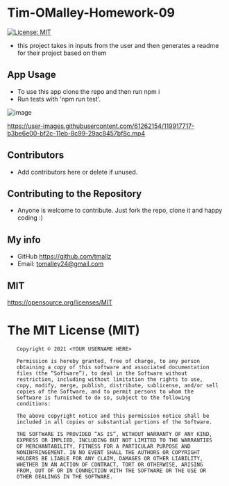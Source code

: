 # Tim-OMalley-Homework-09

[![License: MIT](https://img.shields.io/badge/License-MIT-yellow.svg)](https://opensource.org/licenses/MIT)

-   this project takes in inputs from the user and then generates a readme for their project based on them

## App Usage

-   To use this app clone the repo and then run npm i
-   Run tests with 'npm run test'.

![image](https://user-images.githubusercontent.com/61262154/119917769-cb95f200-bf2c-11eb-8bab-ba8ea9ad6fe7.png)


https://user-images.githubusercontent.com/61262154/119917717-b3be6e00-bf2c-11eb-8c99-29ac8457bf8c.mp4



## Contributors

-   Add contributors here or delete if unused.

## Contributing to the Repository

-   Anyone is welcome to contribute. Just fork the repo, clone it and happy coding :)

## My info

-   GitHub https://github.com/tmallz
-   Email: tomalley24@gmail.com

## MIT

<https://opensource.org/licenses/MIT>

# The MIT License (MIT)

       Copyright © 2021 <YOUR USERNAME HERE>

       Permission is hereby granted, free of charge, to any person
       obtaining a copy of this software and associated documentation
       files (the “Software”), to deal in the Software without
       restriction, including without limitation the rights to use,
       copy, modify, merge, publish, distribute, sublicense, and/or sell
       copies of the Software, and to permit persons to whom the
       Software is furnished to do so, subject to the following
       conditions:

       The above copyright notice and this permission notice shall be
       included in all copies or substantial portions of the Software.

       THE SOFTWARE IS PROVIDED “AS IS”, WITHOUT WARRANTY OF ANY KIND,
       EXPRESS OR IMPLIED, INCLUDING BUT NOT LIMITED TO THE WARRANTIES
       OF MERCHANTABILITY, FITNESS FOR A PARTICULAR PURPOSE AND
       NONINFRINGEMENT. IN NO EVENT SHALL THE AUTHORS OR COPYRIGHT
       HOLDERS BE LIABLE FOR ANY CLAIM, DAMAGES OR OTHER LIABILITY,
       WHETHER IN AN ACTION OF CONTRACT, TORT OR OTHERWISE, ARISING
       FROM, OUT OF OR IN CONNECTION WITH THE SOFTWARE OR THE USE OR
       OTHER DEALINGS IN THE SOFTWARE.
